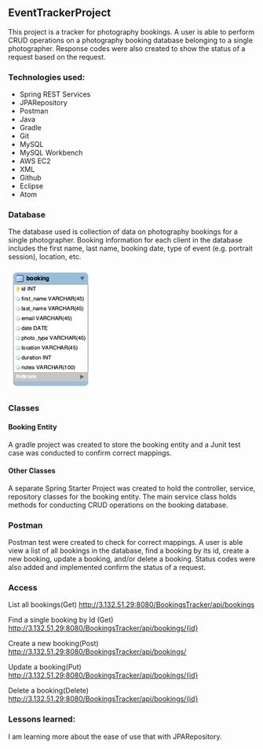 ## EventTrackerProject

This project is a tracker for photography bookings. A user is able to perform CRUD operations on a photography booking database belonging to a single photographer. Response codes were also created to show the status of a request based on the request.

### Technologies used:
* Spring REST Services
* JPARepository
* Postman
* Java
* Gradle
* Git
* MySQL
* MySQL Workbench
* AWS EC2
* XML
* Github
* Eclipse
* Atom

### Database
The database used is collection of data on photography bookings for a single photographer. Booking information for each client  in the database includes the first name, last name, booking date, type of event (e.g. portrait session), location, etc.



![GitHub Logo](DB/bookingsdb.png)
### Classes
#### Booking Entity
A gradle project was created to store the booking entity and a Junit test case was conducted to confirm correct mappings.

#### Other Classes
A separate Spring Starter Project was created to hold the controller, service, repository classes for the booking entity.  The main service class holds methods for conducting CRUD operations on the booking database.


### Postman
Postman test were created to check for correct mappings. A user is able view a list of all bookings in the database, find a booking by its id, create a new booking, update a booking, and/or delete a booking. Status codes were also added and implemented confirm the status of a request.

### Access
List all bookings(Get)
http://3.132.51.29:8080/BookingsTracker/api/bookings

Find a single booking by Id (Get)
http://3.132.51.29:8080/BookingsTracker/api/bookings/{id}

Create a new booking(Post)
http://3.132.51.29:8080/BookingsTracker/api/bookings/

Update a booking(Put)
http://3.132.51.29:8080/BookingsTracker/api/bookings/{id}

Delete a booking(Delete)
http://3.132.51.29:8080/BookingsTracker/api/bookings/{id}



### Lessons learned:
I am learning more about the ease of use that with JPARepository.
